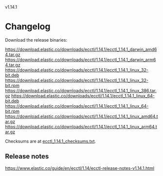 v1.14.1

# Changelog

Download the release binaries:

<https://download.elastic.co/downloads/ecctl/1.14.1/ecctl_1.14.1_darwin_amd64.tar.gz>
<https://download.elastic.co/downloads/ecctl/1.14.1/ecctl_1.14.1_darwin_arm64.tar.gz>
<https://download.elastic.co/downloads/ecctl/1.14.1/ecctl_1.14.1_linux_32-bit.deb>
<https://download.elastic.co/downloads/ecctl/1.14.1/ecctl_1.14.1_linux_32-bit.rpm>
<https://download.elastic.co/downloads/ecctl/1.14.1/ecctl_1.14.1_linux_386.tar.gz>
<https://download.elastic.co/downloads/ecctl/1.14.1/ecctl_1.14.1_linux_64-bit.deb>
<https://download.elastic.co/downloads/ecctl/1.14.1/ecctl_1.14.1_linux_64-bit.rpm>
<https://download.elastic.co/downloads/ecctl/1.14.1/ecctl_1.14.1_linux_amd64.tar.gz>
<https://download.elastic.co/downloads/ecctl/1.14.1/ecctl_1.14.1_linux_arm64.tar.gz>

Checksums are at [ecctl_1.14.1_checksums.txt](https://download.elastic.co/downloads/ecctl/1.14.1/ecctl_1.14.1_checksums.txt).

## Release notes

<https://www.elastic.co/guide/en/ecctl/1.14/ecctl-release-notes-v1.14.1.html>
